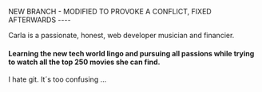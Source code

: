 NEW BRANCH - MODIFIED TO PROVOKE A CONFLICT, FIXED AFTERWARDS ----

Carla is a passionate, honest, web developer musician and financier.

#### Learning the new tech world lingo and pursuing all passions while trying to watch all the top 250 movies she can find.

I hate git. It´s too confusing ...

